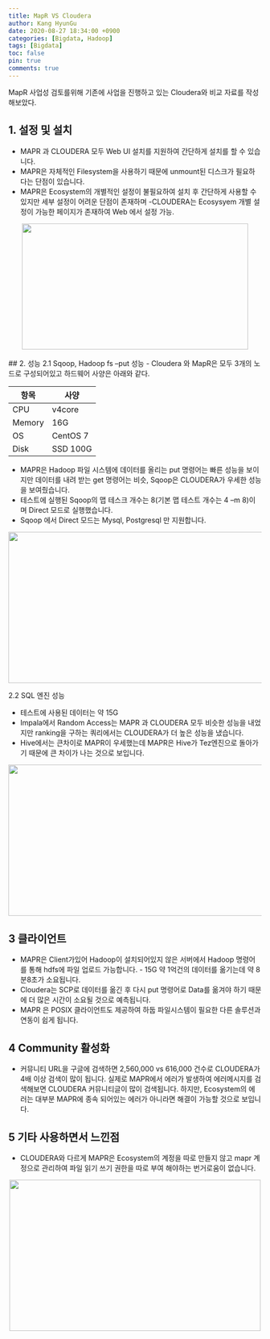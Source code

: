 ```yaml
---
title: MapR VS Cloudera
author: Kang HyunGu
date: 2020-08-27 18:34:00 +0900
categories: [Bigdata, Hadoop]
tags: [Bigdata]
toc: false
pin: true
comments: true
---
```


MapR 사업성 검토를위해 기존에 사업을 진행하고 있는 Cloudera와 비교 자료를 작성해보았다.

## 1. 설정 및 설치
- MAPR 과 CLOUDERA 모두 Web UI 설치를 지원하여 간단하게 설치를 할 수 있습니다.
- MAPR은 자체적인 Filesystem을 사용하기 때문에 unmount된 디스크가 필요하다는 단점이 있습니다.
- MAPR은 Ecosystem의 개별적인 설정이 불필요하여 설치 후 간단하게 사용할 수 있지만 세부 설정이 어려운 단점이 존재하며 -CLOUDERA는 Ecosysyem 개별 설정이 가능한 페이지가 존재하여 Web 에서 설정 가능.


<center><img src="{{site.url}}/img/posts/2020-08-27-MapR_Cloudera/설정.PNG" width="450" height="250"></center>
<br/>
## 2. 성능
2.1 Sqoop, Hadoop fs –put 성능
 - Cloudera 와 MapR은 모두 3개의 노드로 구성되어있고 하드웨어 사양은 아래와 같다.
<br/>

 |항목|사양|
 |------|------|
 |CPU|v4core|
 |Memory|16G|
 |OS|CentOS 7|
 |Disk|SSD 100G|


- MAPR은 Hadoop 파일 시스템에 데이터를 올리는 put 명령어는 빠른 성능을 보이지만 데이터를 내려 받는 get 명령어는 비슷, Sqoop은 CLOUDERA가 우세한 성능을 보여줬습니다.
- 테스트에 실행된 Sqoop의 맵 테스크 개수는 8(기본 맵 테스트 개수는 4 –m 8)이며 Direct 모드로 실행했습니다.
- Sqoop 에서 Direct 모드는 Mysql, Postgresql 만 지원합니다.


<center><img src="{{site.url}}/img/posts/2020-08-27-MapR_Cloudera/성능.PNG" width="600" height="300"></center>


2.2 SQL 엔진 성능
- 테스트에 사용된 데이터는 약 15G
- Impala에서 Random Access는 MAPR 과 CLOUDERA 모두 비슷한 성능을 내었지만 ranking을 구하는 쿼리에서는 CLOUDERA가 더 높은 성능을 냈습니다.
- Hive에서는 큰차이로 MAPR이 우세했는데 MAPR은 Hive가 Tez엔진으로 돌아가기 때문에 큰 차이가 나는 것으로 보입니다.


<center><img src="{{{site.url}}/img/posts/2020-08-27-MapR_Cloudera/SQL성능.PNG" width="600" height="300"></center>


## 3 클라이언트

- MAPR은 Client가있어 Hadoop이 설치되어있지 않은 서버에서 Hadoop 명령어를 통해 hdfs에 파일 업로드 가능합니다. - 15G 약 1억건의 데이터를 옮기는데 약 8분8초가 소요됩니다.
- Cloudera는 SCP로 데이터를 옮긴 후 다시 put 명령어로 Data를 옮겨야 하기 때문에 더 많은 시간이 소요될 것으로 예측됩니다.
- MAPR 은 POSIX 클라이언트도 제공하여 하둡 파일시스템이 필요한 다른 솔루션과 연동이 쉽게 됩니다.

## 4 Community 활성화
- 커뮤니티 URL을 구글에 검색하면 2,560,000 vs 616,000 건수로 CLOUDERA가 4배 이상 검색이 많이 됩니다.
     실제로 MAPR에서 에러가 발생하여 에러메시지를 검색해보면 CLOUDERA 커뮤니티글이 많이 검색됩니다.
     하지만, Ecosystem의 에러는 대부분 MAPR에 종속 되어있는 에러가 아니라면 해결이 가능할 것으로 보입니다.

## 5 기타 사용하면서 느낀점
- CLOUDERA와 다르게 MAPR은 Ecosystem의 계정을 따로 만들지 않고 mapr 계정으로 관리하여 파일 읽기 쓰기 권한을 따로 부여 해야하는 번거로움이 없습니다.

<center><img src="{{site.url}}/img/posts/2020-08-27-MapR_Cloudera/관리.PNG" width="500" height="300"></center>

